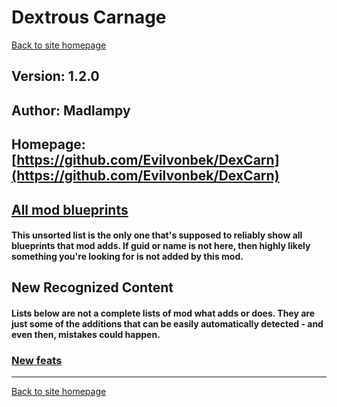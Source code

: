 # Dextrous Carnage

[Back to site homepage](../README.md)

## Version: 1.2.0

## Author: Madlampy

## Homepage: [https://github.com/Evilvonbek/DexCarn](https://github.com/Evilvonbek/DexCarn)

## [All mod blueprints](./AllBlueprints.md)

#### This unsorted list is the only one that's supposed to reliably show all blueprints that mod adds. If guid or name is not here, then highly likely something you're looking for is not added by this mod.

## New Recognized Content

#### **Lists below are not a complete lists of mod what adds or does**. They are just some of the additions that can be easily automatically detected - and even then, mistakes could happen.

### [New feats](./Feats.md)


___
[Back to site homepage](../README.md)

